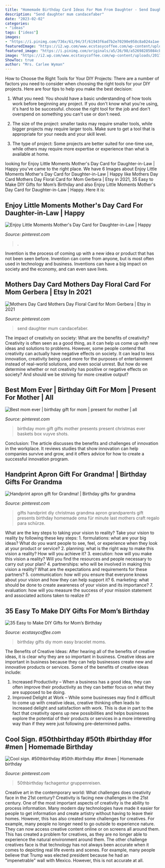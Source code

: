 ```yaml
---
title: "Homemade Birthday Card Ideas For Mom From Daughter - Send Daughter Mum Candacefaber"
description: "Send daughter mum candacefaber"
date: "2023-02-02"
categories:
- "ideas"
tags: ["ideas"]
images:
- "https://i.pinimg.com/736x/61/94/3f/61943f6ad7b2e70290e958c8a024a1ae--birthday-cards-for-mother-mothers-day-cards.jpg"
featuredImage: "https://i2.wp.com/www.ecstasycoffee.com/wp-content/uploads/2017/04/bracelet.jpg?resize=750%2C610"
featured_image: "https://i.pinimg.com/originals/a5/26/98/a52698285084cb05628d65cf3e691d15.jpg"
image: "https://i2.wp.com/www.ecstasycoffee.com/wp-content/uploads/2017/04/bracelet.jpg?resize=750%2C610"
ShowToc: true
author: "Mrs. Carlee Wyman"
---
```



How to Choose the Right Tools for Your DIY Projects:
There are a number of factors you need to consider when choosing the right tools for your DIY projects. Here are four tips to help you make the best decision:
1. What you need: You should have a basic understanding of how tools work before beginning any project. If you don't know what you're using, it's hard to be successful. choose the right tool for the job and don't overspend on something you can't use or don't need.

2. The size of the project: smaller tasks may require smaller tools, while bigger projects may require larger tools. Make sure to get a tool that is appropriate for your needs and your skill level.

3. The type of project: Some projects are better suited for one-time use, while others may require more expertise or experience than what is available at home.

	

		
looking for Enjoy Little Moments Mother&#039;s Day Card for Daughter-in-Law | Happy you've came to the right place. We have 6 Images about Enjoy Little Moments Mother&#039;s Day Card for Daughter-in-Law | Happy like Mothers Day Card Mothers Day Floral Card for Mom Gerbera | Etsy in 2021, 35 Easy to Make DIY Gifts for Mom’s Birthday and also Enjoy Little Moments Mother&#039;s Day Card for Daughter-in-Law | Happy. Here it is:
		
    
## Enjoy Little Moments Mother&#039;s Day Card For Daughter-in-Law | Happy

<img loading=lazy src="https://i.pinimg.com/originals/45/8e/69/458e6933de46c5a7b05f8997da24bba9.jpg" onerror="this.onerror=null;this.src='https://tse1.mm.bing.net/th?id=OIP.Zc6PLnnYYc8FCgDHkOxizAHaKz&amp;pid=15.1';" alt="Enjoy Little Moments Mother&#039;s Day Card for Daughter-in-Law | Happy">

_Source: pinterest.com_

>. 

	

Invention is the process of coming up with a new idea or product that has not been seen before. Invention can come from anyone, but is most often used in technology and business. Inventions can have a big impact on society and the economy, and can even save lives.

    
## Mothers Day Card Mothers Day Floral Card For Mom Gerbera | Etsy In 2021

<img loading=lazy src="https://i.pinimg.com/736x/61/94/3f/61943f6ad7b2e70290e958c8a024a1ae--birthday-cards-for-mother-mothers-day-cards.jpg" onerror="this.onerror=null;this.src='https://tse4.mm.bing.net/th?id=OIP.A0poOxIhWVgYlO97co6vZgHaJ4&amp;pid=15.1';" alt="Mothers Day Card Mothers Day Floral Card for Mom Gerbera | Etsy in 2021">

_Source: pinterest.com_

>send daughter mum candacefaber. 

	

The impact of creativity on society: What are the benefits of creativity?
Creativity is often seen as a good thing, as it can help us come up with new ideas and solutions to problems. However, some people contend that creativity can actually have negative effects on society. It can lead to less innovation, creativity being used more for the purposes of entertainment instead of real-world solutions, and even social unrest. But how do we determine whether or not creativity has positive or negative effects on society? And should we be striving for more creative output?

    
## Best Mom Ever | Birthday Gift For Mom | Present For Mother | All

<img loading=lazy src="https://i.pinimg.com/736x/9e/b9/d0/9eb9d0c9b8324bd05949703a06de0ad4.jpg" onerror="this.onerror=null;this.src='https://tse3.mm.bing.net/th?id=OIP.cVnTOL0BDiMO7qKZP07adwHaPj&amp;pid=15.1';" alt="Best mom ever | birthday gift for mom | present for mother | all">

_Source: pinterest.com_

>birthday mom gift gifts mother presents present christmas ever baskets box vuyve shots. 

	

Conclusion:
The article discusses the benefits and challenges of innovation in the workplace. It reviews studies that show innovation can help companies survive and grow, and it offers advice for how to create a successful innovation program.

    
## Handprint Apron Gift For Grandma! | Birthday Gifts For Grandma

<img loading=lazy src="https://i.pinimg.com/736x/99/ff/13/99ff13e2cc5d9a2054cabd1abf166aa9--handprint-gifts-for-dad-handprint-apron.jpg" onerror="this.onerror=null;this.src='https://tse4.mm.bing.net/th?id=OIP.wiyWp2o9Y7Bq6VbJ9Cg4TgHaH8&amp;pid=15.1';" alt="Handprint apron gift for Grandma! | Birthday gifts for grandma">

_Source: pinterest.com_

>gifts handprint diy christmas grandma apron grandparents gift presents birthday homemade oma für minute last mothers craft regalo para schürze. 

	

What are the key steps to taking your vision to reality?
Take your vision to reality by following these key steps: 1. formulations: what are your big ideas? What do you want people to see, feel, or experience when they look at your product or service? 2. planning: what is the right way to make this vision a reality? How will you achieve it? 3. execution: how will you make this vision a reality? Will you find the resources and people necessary to carry out your plan? 4. partnerships: who will be involved in making this vision a reality? What are the expectations and requirements for these partners? 5. communication: how will you ensure that everyone knows about your vision and how they can help support it? 6. marketing: what should be done to create awareness of your vision and its importance? 7. evaluation: how will you measure the success of your mission statement and associated actions taken to realize it?

    
## 35 Easy To Make DIY Gifts For Mom’s Birthday

<img loading=lazy src="https://i2.wp.com/www.ecstasycoffee.com/wp-content/uploads/2017/04/bracelet.jpg?resize=750%2C610" onerror="this.onerror=null;this.src='https://tse1.mm.bing.net/th?id=OIP.oCVBHYwOtKVOMj0XcYASbQHaGB&amp;pid=15.1';" alt="35 Easy to Make DIY Gifts for Mom’s Birthday">

_Source: ecstasycoffee.com_

>birthday gifts diy mom easy bracelet moms. 

	

The Benefits of Creative Ideas: After hearing all of the benefits of creative ideas, it is clear why they are so important in business.
Creative ideas are important in business because they can help businesses create new and innovative products or services. Some of the benefits of creative ideas include: 
1. Increased Productivity – When a business has a good idea, they can often improve their productivity as they can better focus on what they are supposed to be doing. 
2. Improved Delight at Work – While some businesses may find it difficult to come up with creative ideas, creative thinking often leads to increased delight and satisfaction with work. This is due in part to the fact that creativity opens up new possibilities and helps businesses explore the potential of their products or services in a more interesting way than if they were just following pre-determined paths. 

    
## Cool Sign. #50thbirthday #50th #birthday #for #men | Homemade Birthday

<img loading=lazy src="https://i.pinimg.com/originals/a5/26/98/a52698285084cb05628d65cf3e691d15.jpg" onerror="this.onerror=null;this.src='https://tse3.mm.bing.net/th?id=OIP.fC2bwrx1PgVYiuAO3lGQvAHaJ3&amp;pid=15.1';" alt="Cool sign. #50thbirthday #50th #birthday #for #men | Homemade birthday">

_Source: pinterest.com_

>50thbirthday fachagentur gruppenreisen. 

	

Creative art in the contemporary world: What challenges does creativity face in the 21st century?
Creativity is facing new challenges in the 21st century. One of the most important aspects of creativity is the ability to process information. Many modern day technologies have made it easier for people to get information and create artistry without having to leave their homes. However, this has also created some challenges for creatives. For example, many people no longer need to go outside to experience nature. They can now access creative content online or on screens all around them. This has created a problem for creatives, as they are no longer able to experience the natural environment around them. The other challenge creatives face is that technology has not always been accurate when it comes to depicting real life events and scenes. For example, many people believe that Trump was elected president because he had an "impenetrable" wall with Mexico. However, this is not accurate at all.

